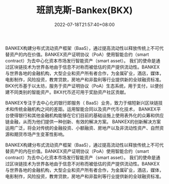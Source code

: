 ﻿---
weight: 
title: "班凯克斯-Bankex(BKX)"
description: "BANKEX构建分布式流动资产框架（BaaS），通过提高流动性以释放传统上不可代替资产的内在价值"
date: 2022-07-18T21:57:40+08:00
lastmod: 2022-07-18T16:45:40+08:00
draft: false
authors: ["qianxun"]
featuredImage: "bankaikesi-bankexbkx.webp"
link: "https://www.bibiqing.com/coindetails/bankex"
tags: ["数字代币","班凯克斯-Bankex(BKX)"]
categories: ["navigation"]
navigation: ["数字代币"]
lightgallery: true
toc: true
pinned: false
recommend: false
recommend1: false
---
BANKEX构建分布式流动资产框架（BaaS），通过提高流动性以释放传统上不可代替资产的内在价值。BANKEX资产证明协议（PoA）使用智能合约（smart contract）为去中心化资本市场发行智能资产（smart asset）。 我们的使命是通过区块链技术为世界各地由于信息不对称而被低估的资产提供流动性。BANKEX与世界各地的金融机构，大型企业和资产所有者合作，为金属矿业，酒店，媒体，电影制作，风险投资，教育贷款，房地产和非盈利等行业提供新的全球融资标准。BKX代币基于以太坊，服务于资产证明协议（PoA）生态系统，用于支付，以便创建不同类别的智能资产。BKX代币还可用于奖励资产社区贡献。

BANKEX专注于去中心化的银行即服务（ BaaS）业务，致力于缩短新兴区块链技术和传统金融机构之间的差距。运用智能合同以及资产代币化技术， BANKEX平台使得银行和其他金融机构能够在它们目前的基础设施上使用表外化的众筹和供应链金融，从而为他们提供一种创新、有效的解决方案。 BANKEX的创新解决方案运用广泛，将会对传统的金融投资、小额融资、房地产以及非流动性资产、自然资源和期货市场产生变革性影响。

BANKEX构建分布式流动资产框架（BaaS），通过提高流动性以释放传统上不可代替资产的内在价值。BANKEX资产证明协议（PoA）使用智能合约（smart contract）为去中心化资本市场发行智能资产（smart asset）。 我们的使命是通过区块链技术为世界各地由于信息不对称而被低估的资产提供流动性。BANKEX与世界各地的金融机构，大型企业和资产所有者合作，为金属矿业，酒店，媒体，电影制作，风险投资，教育贷款，房地产和非盈利等行业提供新的全球融资标准。